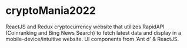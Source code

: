 # cryptoMania2022
ReactJS and Redux cryptocurrency website that utilizes RapidAPI (Coinranking and Bing News Search) to fetch latest data and display in a mobile-device/intuitive website. UI components from 'Ant d' &amp; ReactJS.  
